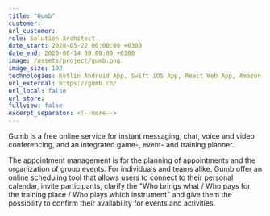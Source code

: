 ```yaml
---
title: "Gumb"
customer:
url_customer:
role: Solution Architect
date_start: 2020-05-22 00:00:00 +0300
date_end: 2020-08-14 00:00:00 +0300
image: /assets/project/gumb.png
image_size: 192
technologies: Kotlin Android App, Swift iOS App, React Web App, Amazon Web Services, GetStream.IO, Zoom
url_external: https://gumb.ch/
url_local: false
url_store: 
fullview: false
excerpt_separator: <!--more-->
---
```

Gumb is a free online service for instant messaging, chat, voice and video conferencing, and an integrated game-, event- and training planner.

The appointment management is for the planning of appointments and the organization of group events. For individuals and teams alike. Gumb offer an online scheduling tool that allows users to connect to their personal calendar, invite participants, clarify the "Who brings what / Who pays for the training place / Who plays which instrument" and give them the possibility to confirm their availability for events and activities. 